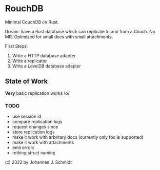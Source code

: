 # RouchDB
Minimal CouchDB on Rust.

Dream: have a Rust database which can replicate to and from a Couch. No MR. Optimized for small docs with small attachments.

First Steps:
1. Write a HTTP database adapter
2. Write a replicator
3. Write a LevelDB database adapter


## State of Work

**Very** basic replication works \o/

### TODO
* use session id
* compare replication logs
* request changes since
* store replication logs
* make it work with arbritary docs (currently only foo is supported)
* make it work with attachments
* emit errors
* rething struct naming

(c) 2022 by Johannes J. Schmidt
